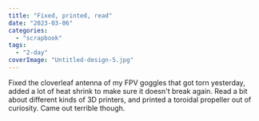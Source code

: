 ```yaml
---
title: "Fixed, printed, read"
date: "2023-03-06"
categories: 
  - "scrapbook"
tags: 
  - "2-day"
coverImage: "Untitled-design-5.jpg"
---
```

<!--more-->

Fixed the cloverleaf antenna of my FPV goggles that got torn yesterday, added a lot of heat shrink to make sure it doesn't break again. Read a bit about different kinds of 3D printers, and printed a toroidal propeller out of curiosity. Came out terrible though.
